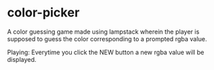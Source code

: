 # color-picker
A color guessing game made using lampstack wherein the player is supposed to guess the color corresponding to a prompted rgba value.

Playing: Everytime you click the NEW button a new rgba value will be displayed.
